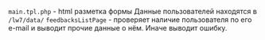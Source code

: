`main.tpl.php` - html разметка формы
Данные пользователей находятся в `/lw7/data/`
`feedbacksListPage` - проверяет наличие пользователя по его e-mail и выводит 
прочие данные о нём. Иначе выводит ошибку.